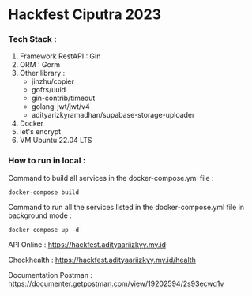 # Hackfest Ciputra 2023

### Tech Stack :
1. Framework RestAPI : Gin
2. ORM : Gorm
3. Other library :
   - jinzhu/copier
   - gofrs/uuid
   - gin-contrib/timeout
   - golang-jwt/jwt/v4
   - adityarizkyramadhan/supabase-storage-uploader
4. Docker
5. let's encrypt
6. VM Ubuntu 22.04 LTS


### How to run in local :

Command to build all services in the docker-compose.yml file :
```
docker-compose build
```

Command to run all the services listed in the docker-compose.yml file in background mode :
```
docker compose up -d
```

API Online : https://hackfest.adityaariizkyy.my.id

Checkhealth : https://hackfest.adityaariizkyy.my.id/health

Documentation Postman : https://documenter.getpostman.com/view/19202594/2s93ecwq1v
